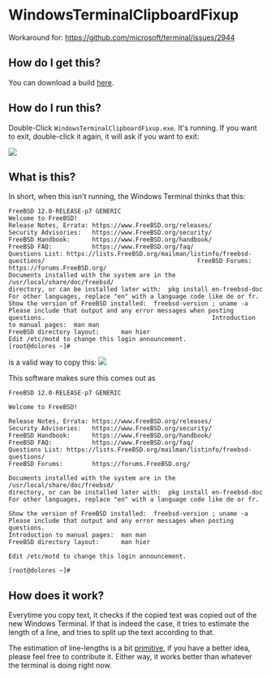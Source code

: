# WindowsTerminalClipboardFixup

Workaround for: https://github.com/microsoft/terminal/issues/2944

## How do I get this?

You can download a build [here](https://github.com/moritzuehling/WindowsTerminalClipboardFixup/releases). 

## How do I run this?

Double-Click `WindowsTerminalClipboardFixup.exe`. It's running. If you want to exit, double-click it again, it will ask if you want to exit: 

![](https://i.imgur.com/lnm1DSq.png)

## What is this?

In short, when this isn't running, the Windows Terminal thinks that this:
```
FreeBSD 12.0-RELEASE-p7 GENERIC                                                                                                                                                                                                               Welcome to FreeBSD!                                                                                                                                                                                                                           Release Notes, Errata: https://www.FreeBSD.org/releases/                                                               Security Advisories:   https://www.FreeBSD.org/security/                                                               FreeBSD Handbook:      https://www.FreeBSD.org/handbook/                                                               FreeBSD FAQ:           https://www.FreeBSD.org/faq/                                                                    Questions List: https://lists.FreeBSD.org/mailman/listinfo/freebsd-questions/                                          FreeBSD Forums:        https://forums.FreeBSD.org/                                                                                                                                                                                            Documents installed with the system are in the /usr/local/share/doc/freebsd/                                           directory, or can be installed later with:  pkg install en-freebsd-doc                                                 For other languages, replace "en" with a language code like de or fr.                                                                                                                                                                         Show the version of FreeBSD installed:  freebsd-version ; uname -a                                                     Please include that output and any error messages when posting questions.                                              Introduction to manual pages:  man man                                                                                 FreeBSD directory layout:      man hier                                                                                                                                                                                                       Edit /etc/motd to change this login announcement.                                                                                                                                                                                             [root@dolores ~]#                                                                                                                                        
```

is a valid way to copy this: 
![](https://i.imgur.com/aWTl1b5.png)

This software makes sure this comes out as
```
FreeBSD 12.0-RELEASE-p7 GENERIC

Welcome to FreeBSD!

Release Notes, Errata: https://www.FreeBSD.org/releases/
Security Advisories:   https://www.FreeBSD.org/security/
FreeBSD Handbook:      https://www.FreeBSD.org/handbook/
FreeBSD FAQ:           https://www.FreeBSD.org/faq/
Questions List: https://lists.FreeBSD.org/mailman/listinfo/freebsd-questions/
FreeBSD Forums:        https://forums.FreeBSD.org/

Documents installed with the system are in the /usr/local/share/doc/freebsd/
directory, or can be installed later with:  pkg install en-freebsd-doc
For other languages, replace "en" with a language code like de or fr.

Show the version of FreeBSD installed:  freebsd-version ; uname -a
Please include that output and any error messages when posting questions.
Introduction to manual pages:  man man
FreeBSD directory layout:      man hier

Edit /etc/motd to change this login announcement.

[root@dolores ~]#
```

## How does it work?

Everytime you copy text, it checks if the copied text was copied out of the new Windows Terminal.
If that is indeed the case, it tries to estimate the length of a line, and tries to split up the text according to that.

The estimation of line-lengths is a bit
[primitive](https://github.com/moritzuehling/WindowsTerminalClipboardFixup/blob/13973fe18ce291ea8908efe5da78d4dcae00424c/WindowsTerminalClipboardFixup/HiddenForm.cs#L133),
if you have a better idea, please feel free to contribute it. Either way, it works better than whatever the terminal is doing right now.
